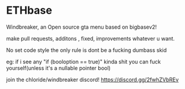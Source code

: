 # ETHbase

Windbreaker, an Open source gta menu based on bigbasev2! 


make pull requests, additons , fixed, improvements whatever u want. 

No set code style the only rule is dont be a fucking dumbass skid

eg: if i see any "if (booloption == true)" kinda shit  you can fuck yourself(unless it's a nullable pointer bool)


join the chloride/windbreaker discord! https://discord.gg/2fwhZVbREv


